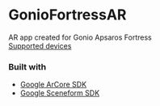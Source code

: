 # GonioFortressAR
AR app created for Gonio Apsaros Fortress</br>
[Supported devices](https://developers.google.com/ar/discover/supported-devices)

### Built with
- [Google ArCore SDK](https://github.com/google-ar/arcore-android-sdk)
- [Google Sceneform SDK](https://github.com/google-ar/sceneform-android-sdk)
